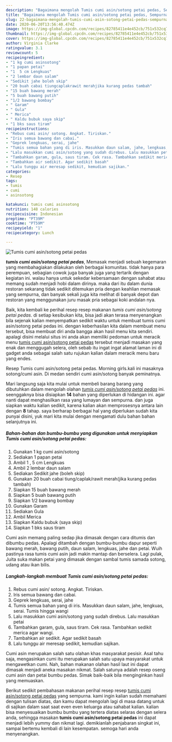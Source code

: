 ```yaml
---
description: "Bagaimana mengolah Tumis cumi asin/sotong petai pedas, Sempurna"
title: "Bagaimana mengolah Tumis cumi asin/sotong petai pedas, Sempurna"
slug: 22-bagaimana-mengolah-tumis-cumi-asin-sotong-petai-pedas-sempurna
date: 2020-06-20T13:56:40.474Z
image: https://img-global.cpcdn.com/recipes/82785411e4e452cb/751x532cq70/tumis-cumi-asinsotong-petai-pedas-foto-resep-utama.jpg
thumbnail: https://img-global.cpcdn.com/recipes/82785411e4e452cb/751x532cq70/tumis-cumi-asinsotong-petai-pedas-foto-resep-utama.jpg
cover: https://img-global.cpcdn.com/recipes/82785411e4e452cb/751x532cq70/tumis-cumi-asinsotong-petai-pedas-foto-resep-utama.jpg
author: Virginia Clarke
ratingvalue: 3.1
reviewcount: 5
recipeingredient:
- "1 kg cumi asinsotong"
- "1 papan petai"
- "1  5 cm Lengkuas"
- "2 lembar daun salam"
- "Sedikit jahe boleh skip"
- "20 buah cabai tiungcaplakrawit merahjika kurang pedas tambah"
- "15 buah bawang merah"
- "5 buah bawang putih"
- "1/2 bawang bombay"
- " Garam"
- " Gula"
- " Merica"
- " Kaldu bubuk saya skip"
- "1 bks saus tiram"
recipeinstructions:
- "Rebus cumi asin/ sotong. Angkat. Tiriskan."
- "Iris semua bawang dan cabai."
- "Geprek lengkuas, serai, jahe"
- "Tumis semua bahan yang di iris. Masukkan daun salam, jahe, lengkuas, serai. Tumis hingga wangi"
- "Lalu masukkan cumi asin/sotong yang sudah direbus. Lalu masukkan petai"
- "Tambahkan garam, gula, saus tiram. Cek rasa. Tambahkan sedikit merica agar wangi."
- "Tambahkan air sedikit. Agar sedikit basah"
- "Lalu tunggu air meresap sedikit, kemudian sajikan."
categories:
- Resep
tags:
- tumis
- cumi
- asinsotong

katakunci: tumis cumi asinsotong 
nutrition: 148 calories
recipecuisine: Indonesian
preptime: "PT39M"
cooktime: "PT59M"
recipeyield: "1"
recipecategory: Lunch

---
```



![Tumis cumi asin/sotong petai pedas](https://img-global.cpcdn.com/recipes/82785411e4e452cb/751x532cq70/tumis-cumi-asinsotong-petai-pedas-foto-resep-utama.jpg)

<b><i>tumis cumi asin/sotong petai pedas</i></b>, Memasak menjadi sebuah kegemaran yang membahagiakan dilakukan oleh berbagai komunitas. tidak hanya para perempuan, sebagian cowok juga banyak juga yang tertarik dengan kegiatan ini. walau hanya untuk sekedar kebersamaan dengan sahabat atau memang sudah menjadi hobi dalam dirinya. maka dari itu dalam dunia restoran sekarang tidak sedikit ditemukan pria dengan keahlian memasak yang sempurna, dan banyak sekali juga kita melihat di banyak depot dan restoran yang menggunakan juru masak pria sebagai koki andalan nya.

Baik, kita kembali ke perihal resep resep makanan <i>tumis cumi asin/sotong petai pedas</i>. di setiap kesibukan kita, bisa jadi akan terasa menyenangkan bila sejenak kalian menyempatkan sedikit waktu untuk membuat tumis cumi asin/sotong petai pedas ini. dengan keberhasilan kita dalam membuat menu tersebut, bisa membuat diri anda bangga akan hasil menu kita sendiri. apalagi disini melalui situs ini anda akan memiliki pedoman untuk meracik menu <u>tumis cumi asin/sotong petai pedas</u> tersebut menjadi masakan yang enak dan menggugah selera, oleh sebab itu ingat ingat alamat laman ini di gadget anda sebagai salah satu rujukan kalian dalam meracik menu baru yang endes.

Resep Tumis cumi asin/sotong petai pedas. Morning girls.kali ini masaknya sotong/cumi asin. Di medan sendiri cumi asin/sotong banyak peminatnya.


Mari langsung saja kita mulai untuk membeli barang barang yang dibutuhkan dalam mengolah olahan <u><i>tumis cumi asin/sotong petai pedas</i></u> ini. seenggaknya bisa disiapkan <b>14</b> bahan yang diperlukan di hidangan ini. agar nanti dapat menghasilkan rasa yang lumayan dan sempurna. dan juga siapkan waktu kalian sedikit, karena kalian akan memprosesnya antara lain dengan <b>8</b> tahap. saya berharap berbagai hal yang diperlukan sudah kita punyai disini, yuk mari kita mulai dengan mengamati dulu bahan bahan selanjutnya ini.

<!--inarticleads1-->

##### Bahan-bahan dan bumbu-bumbu yang digunakan untuk menyiapkan Tumis cumi asin/sotong petai pedas:

1. Gunakan 1 kg cumi asin/sotong
1. Sediakan 1 papan petai
1. Ambil 1 , 5 cm Lengkuas
1. Ambil 2 lembar daun salam
1. Sediakan Sedikit jahe (boleh skip)
1. Gunakan 20 buah cabai tiung/caplak/rawit merah(jika kurang pedas tambah)
1. Siapkan 15 buah bawang merah
1. Siapkan 5 buah bawang putih
1. Siapkan 1/2 bawang bombay
1. Gunakan  Garam
1. Sediakan  Gula
1. Ambil  Merica
1. Siapkan  Kaldu bubuk (saya skip)
1. Siapkan 1 bks saus tiram


Cumi asin memang paling sedap jika dimasak dengan cara ditumis dan dibumbu pedas. Apalagi ditambah dengan bumbu-bumbu dapur seperti bawang merah, bawang putih, daun salam, lengkuas, jahe dan petai. Wuih pastinya rasa tumis cumi asin jadi makin mantap dan berselera. Lagi pulak, Juita suka makan petai yang dimasak dengan sambal tumis samada sotong, udang atau ikan bilis. 

<!--inarticleads2-->

##### Langkah-langkah membuat Tumis cumi asin/sotong petai pedas:

1. Rebus cumi asin/ sotong. Angkat. Tiriskan.
1. Iris semua bawang dan cabai.
1. Geprek lengkuas, serai, jahe
1. Tumis semua bahan yang di iris. Masukkan daun salam, jahe, lengkuas, serai. Tumis hingga wangi
1. Lalu masukkan cumi asin/sotong yang sudah direbus. Lalu masukkan petai
1. Tambahkan garam, gula, saus tiram. Cek rasa. Tambahkan sedikit merica agar wangi.
1. Tambahkan air sedikit. Agar sedikit basah
1. Lalu tunggu air meresap sedikit, kemudian sajikan.


Cumi asin merupakan salah satu olahan khas masyarakat pesisir. Asal tahu saja, mengasinkan cumi itu merupakan salah satu upaya masyarakat untuk mengawetkan cumi. Nah, bahan makanan olahan hasil laut ini dapat dimasak menjadi aneka masakan nikmat. Salah satunya adalah resep oseng cumi asin dan petai bumbu pedas. Simak baik-baik bila menginginkan hasil yang memuaskan. 

Berikut sedikit pembahasan makanan perihal resep resep <u>tumis cumi asin/sotong petai pedas</u> yang sempurna. kami ingin kalian sudah memahami dengan tulisan diatas, dan kamu dapat mengolah lagi di masa datang untuk di sajikan dalam saat saat even even keluarga atau sahabat kalian. kalian bisa menyesuaikan bumbu bumbu yang tertera diatas selaras dengan selera anda, sehingga masakan <b>tumis cumi asin/sotong petai pedas</b> ini dapat menjadi lebih yummy dan nikmat lagi. demikianlah penjabaran singkat ini, sampai bertemu kembali di lain kesempatan. semoga hari anda menyenangkan.

